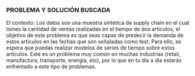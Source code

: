 ### PROBLEMA Y SOLUCIÓN BUSCADA
El contexto: Los datos son una muestra sintetica de supply chain en el cual tienes la cantidad de ventas realizadas en el tiempo de dos articulos, el objetivo de este problema es que seas capas de predecir la demanda de estos articulos en las fechas que son señaladas como test. Para ello, se espera que puedas realizar modelos de series de tiempo sobre estos articulos. Este es un problema muy común en  muchas industrias (retail, manufactura, transporte, energía, etc), por lo que en tu día a día estarás enfrentado a este tipo de problemas.
